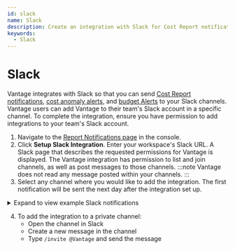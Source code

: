 ```yaml
---
id: slack
name: Slack
description: Create an integration with Slack for Cost Report notifications, anomaly alerts, and budget alerts.
keywords:
  - Slack
---
```


# Slack

Vantage integrates with Slack so that you can send [Cost Report notifications](/report_notifications), [cost anomaly alerts](/cost_anomaly_alerts), and [budget Alerts](/budgets#create-alerts) to your Slack channels. Vantage users can add Vantage to their team's Slack account in a specific channel. To complete the integration, ensure you have permission to add integrations to your team's Slack account.

1. Navigate to the [Report Notifications page](https://console.vantage.sh/report_notifications) in the console.
2. Click **Setup Slack Integration**. Enter your workspace's Slack URL. A Slack page that describes the requested permissions for Vantage is displayed. The Vantage integration has permission to list and join channels, as well as post messages to those channels.
   :::note
   Vantage does not read any message posted within your channels.
   :::
3. Select any channel where you would like to add the integration. The first notification will be sent the next day after the integration set up.

  <details><summary>Expand to view example Slack notifications</summary>
    <div>
      <img alt="Example Cost Report notification in Slack message" width="80%" src="/img/slack-notification.png"/>
    </div>
  </details>

4. To add the integration to a private channel:
   - Open the channel in Slack
   - Create a new message in the channel
   - Type `/invite @Vantage` and send the message

